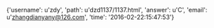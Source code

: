 {'username': u'zdy', 'path': u'dzd1137/1137.html', 'answer': u'C', 'email': u'zhangdianyany@126.com', 'time': '2016-02-22:15:47:53'}